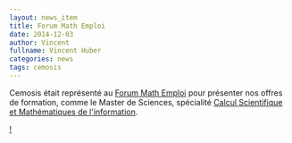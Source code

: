 ```yaml
---
layout: news_item
title: Forum Math Emploi
date: 2014-12-03
author: Vincent
fullname: Vincent Huber
categories: news
tags: cemosis
---
```


Cemosis était représenté au [Forum Math Emploi](http://www.forum-emploi-maths.org/) pour présenter nos offres de formation, comme le Master de Sciences, spécialité [Calcul Scientifique et Mathématiques de l'information](http://csmi.math.unistra.fr/).


[!](/img/news/20141202_162415.jpg)